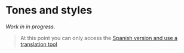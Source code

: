 # Tones and styles

_Work in in progress_. 

> At this point you can only access the [Spanish version and use a translation tool](https://www-rauljimenez-info.translate.goog/es/docs/artificial-intelligence/tones-and-styles?_x_tr_sl=es&_x_tr_tl=en&_x_tr_hl=en&_x_tr_pto=wapp)